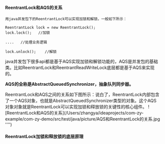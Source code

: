 #### ReentrantLock和AQS的关系

    用java并发包下的ReentrantLock可以实现加锁和解锁，一般如下所示：

```
ReentrantLock lock = new ReentrantLock();
lock.lock();   //加锁

....   //处理业务逻辑

lock.unlock();    //解锁
```

   java并发包下很多api都是基于AQS实现加锁和解锁功能的，AQS是并发包的基础类。比如ReentrantLock和ReentrantReadWriteLock底层都是基于AQS来实现的。
   
   **AQS的全称是AbstractQueuedSynchronizer，抽象队列同步器。**
   
   ReentrantLock和AQS之间的关系如下图所示：说白了，ReentrantLock内部包含了一个AQS对象，也就是AbstractQueuedSynchronizer类型的对象。这个AQS对象对象就是ReentrantLock可以实现加锁和释放锁的关键性的核心组件。
   ![ReentrantLock和AQS的关系](/Users/zhangya/ideaprojects/com-zy-example/com-zy-demo/src/test/java/picture/AQS和ReentrantLock的关系.jpg '''')

   
   
   
   
   
   
   
#### ReentrantLock加锁和释放锁的底层原理
